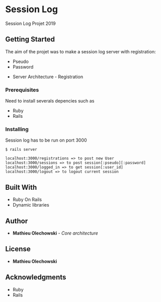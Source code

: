 # Session Log

Session Log Projet 2019

## Getting Started

The aim of the projet was to make a session log server with registration:

* Pseudo
* Password

- Server Architecture - Registration

### Prerequisites

Need to install severals depencies such as

- Ruby
- Rails

### Installing

Session log has to be run on port 3000

```
$ rails server

localhost:3000/registrations => to post new User
localhost:3000/sessions => to post session[:pseudo][:password]
localhost:3000/logged_in => to get session[:user_id]
localhost:3000/logout => to logout current session

```
## Built With

* Ruby On Rails
* Dynamic libraries

## Author

* **Mathieu Olechowski** - *Core architecture*

## License

* **Mathieu Olechowski**

## Acknowledgments

* Ruby
* Rails